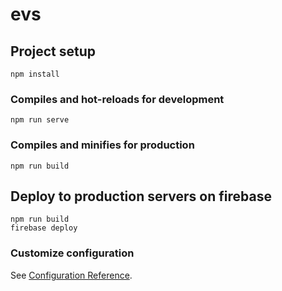 # evs

## Project setup
```
npm install
```

### Compiles and hot-reloads for development
```
npm run serve
```

### Compiles and minifies for production
```
npm run build
```
## Deploy to production servers on firebase
```
npm run build
firebase deploy
```
### Customize configuration
See [Configuration Reference](https://cli.vuejs.org/config/).
